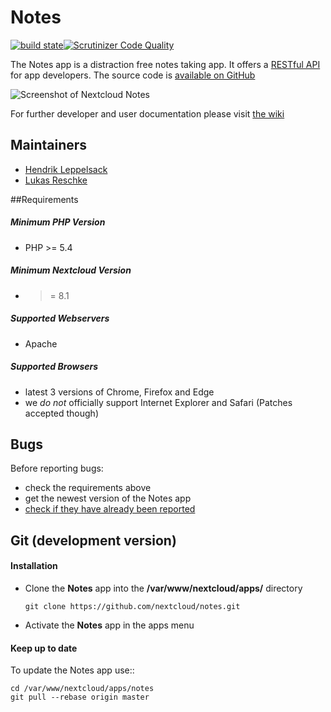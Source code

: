 # Notes

[![build state](https://travis-ci.org/nextcloud/notes.png)](https://travis-ci.org/nextcloud/notes)[![Scrutinizer Code Quality](https://scrutinizer-ci.com/g/nextcloud/notes/badges/quality-score.png?b=master)](https://scrutinizer-ci.com/g/nextcloud/notes/?branch=master)

The Notes app is a distraction free notes taking app. It offers a [RESTful API](https://github.com/nextcloud/notes/wiki/API-0.2) for app developers. The source code is [available on GitHub](https://github.com/nextcloud/notes)

![Screenshot of Nextcloud Notes](https://cloud.githubusercontent.com/assets/4741199/21027342/b70a6be2-bd90-11e6-9f12-eca46d6c505a.png)

For further developer and user documentation please visit [the wiki](https://github.com/nextcloud/notes/wiki)

## Maintainers
- [Hendrik Leppelsack](https://github.com/Henni)
- [Lukas Reschke](https://github.com/LukasReschke)

##Requirements
##### Minimum PHP Version
* PHP >= 5.4

##### Minimum Nextcloud Version
* >= 8.1

##### Supported Webservers
* Apache

##### Supported Browsers
* latest 3 versions of Chrome, Firefox and Edge 
* we *do not* officially support Internet Explorer and Safari (Patches accepted though)


## Bugs
Before reporting bugs:

* check the requirements above
* get the newest version of the Notes app
* [check if they have already been reported](https://github.com/nextcloud/notes/issues?state=open)


## Git (development version)

#### Installation

* Clone the **Notes** app into the **/var/www/nextcloud/apps/** directory

    ```git clone https://github.com/nextcloud/notes.git```

* Activate the **Notes** app in the apps menu


#### Keep up to date

To update the Notes app use::

    cd /var/www/nextcloud/apps/notes
    git pull --rebase origin master
